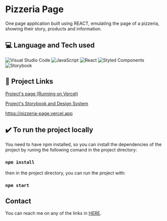 # Pizzeria Page

One page application built using REACT, emulating the page of a pizzeria, showing their story, products and information.

## :computer: Language and Tech used
![Visual Studio Code](https://img.shields.io/badge/Visual%20Studio%20Code-0078d7.svg?style=for-the-badge&logo=visual-studio-code&logoColor=white)
![JavaScript](https://img.shields.io/badge/javascript-%23323330.svg?style=for-the-badge&logo=javascript&logoColor=%23F7DF1E)
![React](https://img.shields.io/badge/react-%2320232a.svg?style=for-the-badge&logo=react&logoColor=%2361DAFB)
![Styled Components](https://img.shields.io/badge/styled--components-DB7093?style=for-the-badge&logo=styled-components&logoColor=white)
![Storybook](https://img.shields.io/badge/-Storybook-FF4785?style=for-the-badge&logo=storybook&logoColor=white)

## :link: Project Links

[Project's page (Running on Vercel)](https://pizzeria-page.vercel.app)

[Project's Storybook and Design System](https://www.chromatic.com/library?appId=63dc1f53cf826477fbf950fc&branch=master)

https://pizzeria-page.vercel.app

## :heavy_check_mark: To run the project locally

You need to have npm installed, so you can install the dependencies of the project by runing the following comand in the project directory:

### `npm install`

then in the project directory, you can run the project with:

### `npm start`

## Contact
You can reach me on any of the links in [HERE](https://allmylinks.com/luccatambor).
